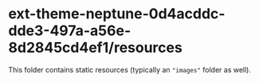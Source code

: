 # ext-theme-neptune-0d4acddc-dde3-497a-a56e-8d2845cd4ef1/resources

This folder contains static resources (typically an `"images"` folder as well).
